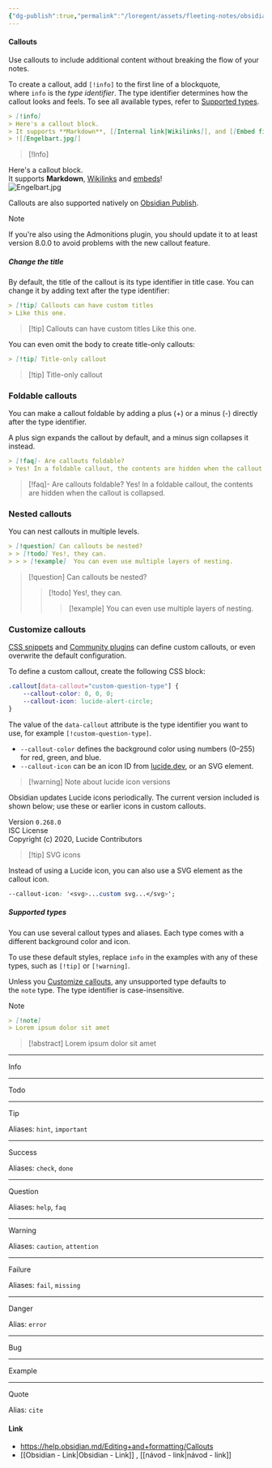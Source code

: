 ```yaml
---
{"dg-publish":true,"permalink":"/loregent/assets/fleeting-notes/obsidian-callouts/","noteIcon":""}
---
```



#### Callouts

Use callouts to include additional content without breaking the flow of your notes.

To create a callout, add `[!info]` to the first line of a blockquote, where `info` is the _type identifier_. The type identifier determines how the callout looks and feels. To see all available types, refer to [Supported types](https://help.obsidian.md/Editing+and+formatting/Callouts#Supported%20types).

```markdown
> [!info]
> Here's a callout block.
> It supports **Markdown**, [[Internal link|Wikilinks]], and [[Embed files|embeds]]!
> ![[Engelbart.jpg]]
```

>[!Info]
>
Here's a callout block.  
It supports **Markdown**, [Wikilinks](https://help.obsidian.md/Linking+notes+and+files/Internal+links) and [embeds](https://help.obsidian.md/Linking+notes+and+files/Embed+files)!  
![Engelbart.jpg](https://publish-01.obsidian.md/access/f786db9fac45774fa4f0d8112e232d67/Attachments/Engelbart.jpg)

Callouts are also supported natively on [Obsidian Publish](https://help.obsidian.md/Obsidian+Publish/Introduction+to+Obsidian+Publish).

>[!Note]
>
If you're also using the Admonitions plugin, you should update it to at least version 8.0.0 to avoid problems with the new callout feature.

##### Change the title

By default, the title of the callout is its type identifier in title case. You can change it by adding text after the type identifier:

```markdown
> [!tip] Callouts can have custom titles
> Like this one.
```

> [!tip] Callouts can have custom titles
> Like this one.

You can even omit the body to create title-only callouts:

```markdown
> [!tip] Title-only callout
```

> [!tip] Title-only callout

### Foldable callouts

You can make a callout foldable by adding a plus (+) or a minus (-) directly after the type identifier.

A plus sign expands the callout by default, and a minus sign collapses it instead.

```markdown
> [!faq]- Are callouts foldable?
> Yes! In a foldable callout, the contents are hidden when the callout is collapsed.
```

> [!faq]- Are callouts foldable?
> Yes! In a foldable callout, the contents are hidden when the callout is collapsed.

### Nested callouts

You can nest callouts in multiple levels.

```markdown
> [!question] Can callouts be nested?
> > [!todo] Yes!, they can.
> > > [!example]  You can even use multiple layers of nesting.
```

> [!question] Can callouts be nested?
> > [!todo] Yes!, they can.
> > > [!example]  You can even use multiple layers of nesting.

### Customize callouts

[CSS snippets](https://help.obsidian.md/Extending+Obsidian/CSS+snippets) and [Community plugins](https://help.obsidian.md/Extending+Obsidian/Community+plugins) can define custom callouts, or even overwrite the default configuration.

To define a custom callout, create the following CSS block:

```css
.callout[data-callout="custom-question-type"] {
    --callout-color: 0, 0, 0;
    --callout-icon: lucide-alert-circle;
}
```

The value of the `data-callout` attribute is the type identifier you want to use, for example `[!custom-question-type]`.

- `--callout-color` defines the background color using numbers (0–255) for red, green, and blue.
- `--callout-icon` can be an icon ID from [lucide.dev](https://lucide.dev/), or an SVG element.

>[!warning] Note about lucide icon versions
>
Obsidian updates Lucide icons periodically. The current version included is shown below; use these or earlier icons in custom callouts.  
>
Version `0.268.0`  
ISC License  
Copyright (c) 2020, Lucide Contributors

>[!tip] SVG icons
>
Instead of using a Lucide icon, you can also use a SVG element as the callout icon.

```css
--callout-icon: '<svg>...custom svg...</svg>';
```

##### Supported types

You can use several callout types and aliases. Each type comes with a different background color and icon.

To use these default styles, replace `info` in the examples with any of these types, such as `[!tip]` or `[!warning]`.

Unless you [Customize callouts](https://help.obsidian.md/Editing+and+formatting/Callouts#Customize%20callouts), any unsupported type defaults to the `note` type. The type identifier is case-insensitive.

Note

```md
> [!note]
> Lorem ipsum dolor sit amet
```

> [!abstract] 
> Lorem ipsum dolor sit amet
>

---

Info

---

Todo

---

Tip

Aliases: `hint`, `important`

---

Success

Aliases: `check`, `done`

---

Question

Aliases: `help`, `faq`

---

Warning

Aliases: `caution`, `attention`

---

Failure

Aliases: `fail`, `missing`

---

Danger

Alias: `error`

---

Bug

---

Example

---

Quote

Alias: `cite`
#### Link
- https://help.obsidian.md/Editing+and+formatting/Callouts
- [[Obsidian - Link\|Obsidian - Link]] , [[návod - link\|návod - link]]
